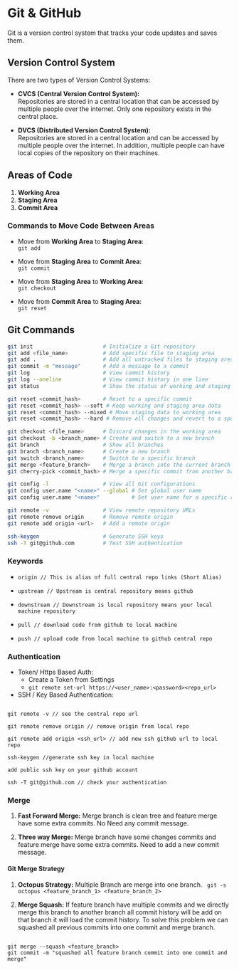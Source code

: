 # Git & GitHub

Git is a version control system that tracks your code updates and saves them.

## Version Control System

There are two types of Version Control Systems:

- **CVCS (Central Version Control System):**  
  Repositories are stored in a central location that can be accessed by multiple people over the internet. Only one repository exists in the central place.

- **DVCS (Distributed Version Control System):**  
  Repositories are stored in a central location and can be accessed by multiple people over the internet. In addition, multiple people can have local copies of the repository on their machines.

## Areas of Code

1. **Working Area**
2. **Staging Area**
3. **Commit Area**

### Commands to Move Code Between Areas

- Move from **Working Area** to **Staging Area**:  
  `git add`
- Move from **Staging Area** to **Commit Area**:  
  `git commit`

- Move from **Staging Area** to **Working Area**:  
  `git checkout`

- Move from **Commit Area** to **Staging Area**:  
  `git reset`

## Git Commands

```bash
git init                      # Initialize a Git repository
git add <file_name>           # Add specific file to staging area
git add .                     # Add all untracked files to staging area
git commit -m "message"       # Add a message to a commit
git log                       # View commit history
git log --oneline             # View commit history in one line
git status                    # Show the status of working and staging areas

git reset <commit_hash>       # Reset to a specific commit
git reset <commit_hash> --soft # Keep working and staging area data
git reset <commit_hash> --mixed # Move staging data to working area
git reset <commit_hash> --hard # Remove all changes and revert to a specific commit

git checkout <file_name>      # Discard changes in the working area
git checkout -b <branch_name> # Create and switch to a new branch
git branch                    # Show all branches
git branch <branch_name>      # Create a new branch
git switch <branch_name>      # Switch to a specific branch
git merge <feature_branch>    # Merge a branch into the current branch
git cherry-pick <commit_hash> # Merge a specific commit from another branch

git config -l                 # View all Git configurations
git config user.name "<name>" --global # Set global user name
git config user.name "<name>"          # Set user name for a specific repository

git remote -v                 # View remote repository URLs
git remote remove origin      # Remove remote origin
git remote add origin <url>   # Add a remote origin

ssh-keygen                    # Generate SSH keys
ssh -T git@github.com         # Test SSH authentication

```

### Keywords

- `origin // This is alias of full central repo links (Short Alias)`

- `upstream // Upstream is central repository means github`

- `downstream // Downstream is local repository means your local machine repository`

- `pull // download code from github to local machine`

- `push // upload code from local machine to github central repo`

### Authentication

- Token/ Https Based Auth:
  - Create a Token from Settings
  - `git remote set-url https://<user_name>:<password><repo_url>`
- SSH / Key Based Authentication:

```

git remote -v // see the central repo url

git remote remove origin // remove origin from local repo

git remote add origin <ssh_url> // add new ssh github url to local repo

ssh-keygen //generate ssh key in local machine

add public ssh key on your github account

ssh -T git@github.com // check your authentication

```

### Merge

1. **Fast Forward Merge:** Merge branch is clean tree and feature merge have some extra commits. No Need any commit message.

2. **Three way Merge:** Merge branch have some changes commits and feature merge have some extra commits. Need to add a new commit message.

#### Git Merge Strategy

1. **Octopus Strategy:** Multiple Branch are merge into one branch.
   ` git -s octopus <feature_branch_1> <feature_branch_2>`

2. **Merge Squash:** If feature branch have multiple commits and we directly merge this branch to another branch all commit history will be add on that branch it will load the commit history. To solve this problem we can squashed all previous commits into one commit and merge branch.

```

git merge --squash <feature_branch>
git commit -m "squashed all feature branch commit into one commit and merge"

```
